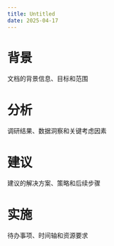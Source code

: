 ```yaml
---
title: Untitled
date: 2025-04-17
---
```


# 背景

文档的背景信息、目标和范围

# 分析

调研结果、数据洞察和关键考虑因素

# 建议

建议的解决方案、策略和后续步骤

# 实施

待办事项、时间轴和资源要求

